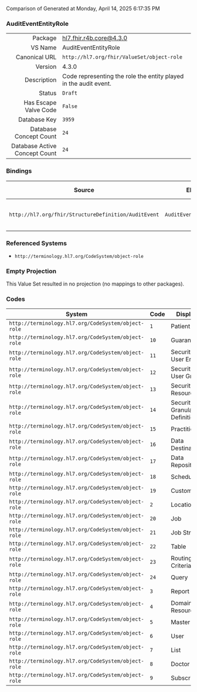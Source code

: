 Comparison of 
Generated at Monday, April 14, 2025 6:17:35 PM

### AuditEventEntityRole

|      |     |
| ---: | --- |
| Package | hl7.fhir.r4b.core@4.3.0 |
| VS Name | AuditEventEntityRole |
| Canonical URL | `http://hl7.org/fhir/ValueSet/object-role` |
| Version | 4.3.0 |
| Description | Code representing the role the entity played in the audit event. |
| Status | `Draft` |
| Has Escape Valve Code | `False` |
| Database Key | `3959` |
| Database Concept Count | `24` |
| Database Active Concept Count | `24` |
### Bindings

| Source | Element | Binding | Strength | Element Short |
| ------ | ------- | ------- | -------- | ------------- |
| `http://hl7.org/fhir/StructureDefinition/AuditEvent` | `AuditEvent.entity.role` | `http://hl7.org/fhir/ValueSet/object-role` | `Extensible` | What role the entity played |

### Referenced Systems

* `http://terminology.hl7.org/CodeSystem/object-role`
### Empty Projection

This Value Set resulted in no projection (no mappings to other packages).

### Codes

| System | Code | Display |
| ------ | ---- | ------- |
| `http://terminology.hl7.org/CodeSystem/object-role` | `1` | Patient |
| `http://terminology.hl7.org/CodeSystem/object-role` | `10` | Guarantor |
| `http://terminology.hl7.org/CodeSystem/object-role` | `11` | Security User Entity |
| `http://terminology.hl7.org/CodeSystem/object-role` | `12` | Security User Group |
| `http://terminology.hl7.org/CodeSystem/object-role` | `13` | Security Resource |
| `http://terminology.hl7.org/CodeSystem/object-role` | `14` | Security Granularity Definition |
| `http://terminology.hl7.org/CodeSystem/object-role` | `15` | Practitioner |
| `http://terminology.hl7.org/CodeSystem/object-role` | `16` | Data Destination |
| `http://terminology.hl7.org/CodeSystem/object-role` | `17` | Data Repository |
| `http://terminology.hl7.org/CodeSystem/object-role` | `18` | Schedule |
| `http://terminology.hl7.org/CodeSystem/object-role` | `19` | Customer |
| `http://terminology.hl7.org/CodeSystem/object-role` | `2` | Location |
| `http://terminology.hl7.org/CodeSystem/object-role` | `20` | Job |
| `http://terminology.hl7.org/CodeSystem/object-role` | `21` | Job Stream |
| `http://terminology.hl7.org/CodeSystem/object-role` | `22` | Table |
| `http://terminology.hl7.org/CodeSystem/object-role` | `23` | Routing Criteria |
| `http://terminology.hl7.org/CodeSystem/object-role` | `24` | Query |
| `http://terminology.hl7.org/CodeSystem/object-role` | `3` | Report |
| `http://terminology.hl7.org/CodeSystem/object-role` | `4` | Domain Resource |
| `http://terminology.hl7.org/CodeSystem/object-role` | `5` | Master file |
| `http://terminology.hl7.org/CodeSystem/object-role` | `6` | User |
| `http://terminology.hl7.org/CodeSystem/object-role` | `7` | List |
| `http://terminology.hl7.org/CodeSystem/object-role` | `8` | Doctor |
| `http://terminology.hl7.org/CodeSystem/object-role` | `9` | Subscriber |
